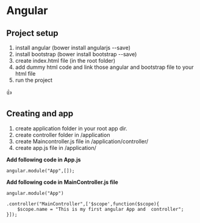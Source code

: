 # Angular 

## Project setup 

1. install angular (bower install angularjs --save)
1. install bootstrap (bower install bootstrap --save)
1. create index.html file (in the root folder)
1. add dummy html code and link those angular and bootstrap file to your html file 
1. run the project 

:thumbsup:


## Creating and app

1. create application folder in your root app dir.
1. create controller folder in /application
1. create Maincontroller.js file in /application/controller/
1. create app.js file in /application/

__Add following code in App.js__

~~~
angular.module("App",[]);
~~~

__Add following code in MainController.js file__
~~~
angular.module("App")

.controller("MainController",['$scope',function($scope){
    $scope.name = "This is my first angular App and  controller";
}]);

~~~

